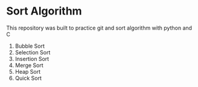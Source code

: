 # Sort Algorithm
This repository was built to practice git and sort algorithm with python and C

1. Bubble Sort
2. Selection Sort
3. Insertion Sort
4. Merge Sort
5. Heap Sort
6. Quick Sort 
